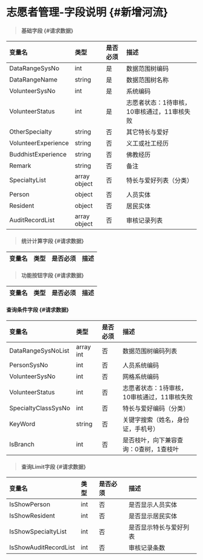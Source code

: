 # 志愿者管理-字段说明 {#新增河流}

> #### 基础字段 {#请求数据}

| 变量名 | 类型 | 是否必须 | 描述 |
| :--- | :--- | :--- | :--- |
| DataRangeSysNo | int | 是 | 数据范围树编码 |
| DataRangeName | string | 是 | 数据范围树名称 |
| VolunteerSysNo | int | 是 | 系统编码 |
| VolunteerStatus | int | 是 | 志愿者状态：1待审核，10审核通过，11审核失败 |
| OtherSpecialty | string | 否 | 其它特长与爱好 |
| VolunteerExperience | string | 否 | 义工或社工经历 |
| BuddhistExperience | string | 否 | 佛教经历 |
| Remark | string | 否 | 备注 |
| SpecialtyList | array object | 否 | 特长与爱好列表（分类） |
| Person | object | 否 | 人员实体 |
| Resident | object | 否 | 居民实体 |
| AuditRecordList | array object | 否 | 审核记录列表 |

> #### 统计计算字段 {#请求数据}

| 变量名 | 类型 | 是否必须 | 描述 |
| :--- | :--- | :--- | :--- |


> #### 功能按钮字段 {#请求数据}

| 变量名 | 类型 | 是否必须 | 描述 |
| :--- | :--- | :--- | :--- |


#### 查询条件字段 {#请求数据}

| 变量名 | 类型 | 是否必须 | 描述 |
| :--- | :--- | :--- | :--- |
| DataRangeSysNoList | array int | 否 | 数据范围树编码列表 |
| PersonSysNo | int | 否 | 人员系统编码 |
| VolunteerSysNo | int | 否 | 网格系统编码 |
| VolunteerStatus | int | 否 | 志愿者状态：1待审核，10审核通过，11审核失败 |
| SpecialtyClassSysNo | int | 否 | 特长与爱好编码（分类） |
| KeyWord | string | 否 | 关键字搜索（姓名，身份证，手机号） |
| IsBranch | int | 否 | 是否枝叶，向下兼容查询：0查树，1查枝叶 |

> #### 查询Limit字段 {#请求数据}

| 变量名 | 类型 | 是否必须 | 描述 |
| :--- | :--- | :--- | :--- |
| IsShowPerson | int | 否 | 是否显示人员实体 |
| IsShowResident | int | 否 | 是否显示居民实体 |
| IsShowSpecialtyList | int | 否 | 是否显示特长与爱好列表 |
| IsShowAuditRecordList | int | 否 | 审核记录条数 |



